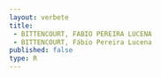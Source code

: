```yaml
---
layout: verbete
title:
 - BITTENCOURT, FABIO PEREIRA LUCENA
 - BITTENCOURT, Fábio Pereira Lucena
published: false
type: R
---
```


